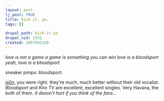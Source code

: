 ```yaml
--- 
layout: post
lj_post: TRUE
title: kick it, yo.
tags: []

drupal_path: kick-it-yo
drupal_nid: 1331
created: 1057591320
---
```

<i>love is not a game
a game is something you can win
love is a bloodsport
yeah, love is a bloodsport</i>

sneaker pimps: bloodsport.

<a href="http://js0n.livejournal.com">js0n</a>, you were right. they're much, much better without their old vocalist. <i>Bloodsport</i> and <i>Kiro TV</i> are excellent, excellent singles. Very Havana, the both of them. <i>It doesn't hurt if you think of the fans...</i>
